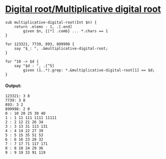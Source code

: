[1]: http://rosettacode.org/wiki/Digital_root/Multiplicative_digital_root

# [Digital root/Multiplicative digital root][1]

```perl6
sub multiplicative-digital-root(Int $n) {
    return .elems - 1, .[.end]
        given $n, {[*] .comb} ... *.chars == 1
}
 
for 123321, 7739, 893, 899998 {
    say "$_: ", .&multiplicative-digital-root;
}
 
for ^10 -> $d {
    say "$d : ", .[^5]
        given (1..*).grep: *.&multiplicative-digital-root[1] == $d;
}
```

#### Output:
```
123321: 3 8
7739: 3 8
893: 3 2
899998: 2 0
0 : 10 20 25 30 40
1 : 1 11 111 1111 11111
2 : 2 12 21 26 34
3 : 3 13 31 113 131
4 : 4 14 22 27 39
5 : 5 15 35 51 53
6 : 6 16 23 28 32
7 : 7 17 71 117 171
8 : 8 18 24 29 36
9 : 9 19 33 91 119
```